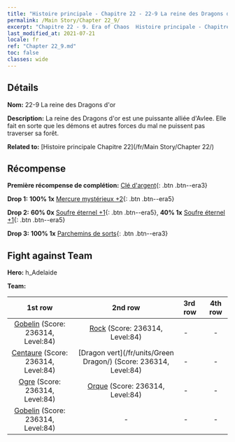 ```yaml
---
title: "Histoire principale - Chapitre 22 - 22-9 La reine des Dragons d'or"
permalink: /Main Story/Chapter 22_9/
excerpt: "Chapitre 22 - 9. Era of Chaos  Histoire principale - Chapitre 22_9. 22-9 La reine des Dragons d'or"
last_modified_at: 2021-07-21
locale: fr
ref: "Chapter 22_9.md"
toc: false
classes: wide
---
```


## Détails

 **Nom:** 22-9 La reine des Dragons d'or

 **Description:** La reine des Dragons d'or est une puissante alliée d'Avlee. Elle fait en sorte que les démons et autres forces du mal ne puissent pas traverser sa forêt.

 **Related to:** [Histoire principale Chapitre 22](/fr/Main Story/Chapter 22/)

## Récompense

 **Première récompense de complétion:** [Clé d'argent](/ItemsFR/con_693/){: .btn .btn--era3}

 **Drop 1:** **100% 1x** [Mercure mystérieux +2](/ItemsFR/mat_77/){: .btn .btn--era5}

 **Drop 2:** **60% 0x** [Soufre éternel +1](/ItemsFR/mat_71/){: .btn .btn--era5}, **40% 1x** [Soufre éternel +1](/ItemsFR/mat_71/){: .btn .btn--era5}

 **Drop 3:** **100% 1x** [Parchemins de sorts](/ItemsFR/con_694/){: .btn .btn--era3}


## Fight against Team
 **Hero:** h_Adelaide

 **Team:**


  | 1st row | 2nd row | 3rd row | 4th row |
  |:----:|:----:|:----|:----:|
  | [Gobelin](/fr/units/Goblin/) (Score: 236314, Level:84)  | [Rock](/fr/units/Roc/) (Score: 236314, Level:84)  | - | - |
  | [Centaure](/fr/units/Centaur/) (Score: 236314, Level:84)  | [Dragon vert](/fr/units/Green Dragon/) (Score: 236314, Level:84)  | - | - |
  | [Ogre](/fr/units/Ogre/) (Score: 236314, Level:84)  | [Orque](/fr/units/Orc/) (Score: 236314, Level:84)  | - | - |
  | [Gobelin](/fr/units/Goblin/) (Score: 236314, Level:84)  | - | - | - |


